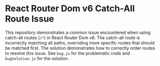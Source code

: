 # React Router Dom v6 Catch-All Route Issue

This repository demonstrates a common issue encountered when using catch-all routes (`/*`) in React Router Dom v6.  The catch-all route is incorrectly matching all paths, overriding more specific routes that should be matched first.  The solution demonstrates how to correctly order routes to resolve this issue.  See `bug.js` for the problematic code and `bugSolution.js` for the solution.
